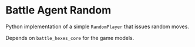# Battle Agent Random

Python implementation of a simple `RandomPlayer` that issues random moves.

Depends on `battle_hexes_core` for the game models.
